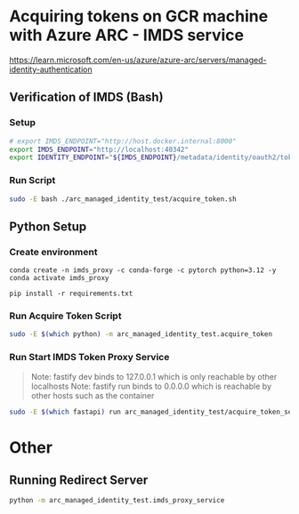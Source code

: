 # Acquiring tokens on GCR machine with Azure ARC - IMDS service

https://learn.microsoft.com/en-us/azure/azure-arc/servers/managed-identity-authentication


## Verification of IMDS (Bash)

### Setup

```bash
# export IMDS_ENDPOINT="http://host.docker.internal:8000"
export IMDS_ENDPOINT="http://localhost:40342"
export IDENTITY_ENDPOINT="${IMDS_ENDPOINT}/metadata/identity/oauth2/token"
```

### Run Script

```bash
sudo -E bash ./arc_managed_identity_test/acquire_token.sh
```

## Python Setup

### Create environment

```
conda create -n imds_proxy -c conda-forge -c pytorch python=3.12 -y
conda activate imds_proxy

pip install -r requirements.txt
```

### Run Acquire Token Script

```bash
sudo -E $(which python) -m arc_managed_identity_test.acquire_token
```

### Run Start IMDS Token Proxy Service

> Note: fastify dev binds to 127.0.0.1 which is only reachable by other localhosts
> Note: fastify run binds to 0.0.0.0 which is reachable by other hosts such as the container

```bash
sudo -E $(which fastapi) run arc_managed_identity_test/acquire_token_server.py
```

# Other

## Running Redirect Server

```bash
python -m arc_managed_identity_test.imds_proxy_service
```
